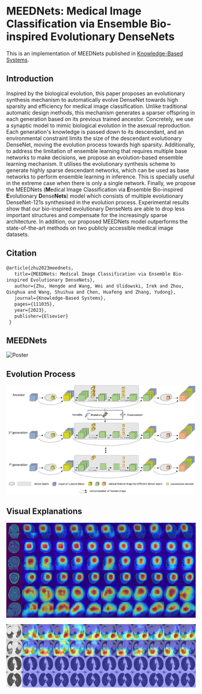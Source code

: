 # MEEDNets: Medical Image Classification via Ensemble Bio-inspired Evolutionary DenseNets

This is an implementation of MEEDNets published in [Knowledge-Based Systems](https://www.sciencedirect.com/science/article/pii/S0950705123007852).

## Introduction
Inspired by the biological evolution, this paper proposes an evolutionary synthesis mechanism to automatically evolve DenseNet towards high sparsity and efficiency for medical image classification. Unlike traditional automatic design methods, this mechanism generates a sparser offspring in each generation based on its previous trained ancestor. Concretely, we use a synaptic model to mimic biological evolution in the asexual reproduction. Each generation's knowledge is passed down to its descendant, and an environmental constraint limits the size of the descendant evolutionary DenseNet, moving the evolution process towards high sparsity. Additionally, to address the limitation of ensemble learning that requires multiple base networks to make decisions, we propose an evolution-based ensemble learning mechanism. It utilises the evolutionary synthesis scheme to generate highly sparse descendant networks, which can be used as base networks to perform ensemble learning in inference. This is specially useful in the extreme case when there is only a single network. Finally, we propose the MEEDNets (**M**edical Image Classification via **E**nsemble Bio-inspired **E**volutionary **D**ense**Nets**) model which consists of multiple evolutionary DenseNet-121s synthesised in the evolution process. Experimental results show that our bio-inspired evolutionary DenseNets are able to drop less important structures and compensate for the increasingly sparse architecture. In addition, our proposed MEEDNets model outperforms the state-of-the-art methods on two publicly accessible medical image datasets.

## Citation

    @article{zhu2023meednets,
       title={MEEDNets: Medical Image Classification via Ensemble Bio-inspired Evolutionary DenseNets},
       author={Zhu, Hengde and Wang, Wei and Ulidowski, Irek and Zhou, Qinghua and Wang, Shuihua and Chen, Huafeng and Zhang, Yudong},
       journal={Knowledge-Based Systems},
       pages={111035},
       year={2023},
       publisher={Elsevier}
     }

## MEEDNets

![Poster](figures/meednets.png)

## Evolution Process

![Poster](figures/evolution.png)

## Visual Explanations

![Poster](figures/gradcam_b.png)

![Poster](figures/gradcam_s.png)
